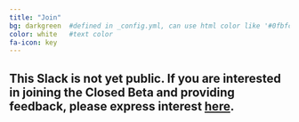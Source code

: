 ```yaml
---
title: "Join"
bg: darkgreen  #defined in _config.yml, can use html color like '#0fbfcf'
color: white   #text color
fa-icon: key
---
```


## This Slack is not yet public. If you are interested in joining the Closed Beta and providing feedback, please express interest [here](http://bit.ly/CMUSlackBeta). 
